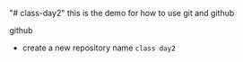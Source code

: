 "# class-day2" 
this is the demo for how to use git and github

github 

+ create a new repository name `class day2`
